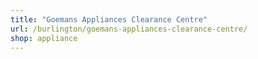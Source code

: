 ```yaml
---
title: "Goemans Appliances Clearance Centre"
url: /burlington/goemans-appliances-clearance-centre/
shop: appliance
---
```


